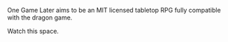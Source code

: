 One Game Later aims to be an MIT licensed tabletop RPG fully compatible with the dragon game.

Watch this space.